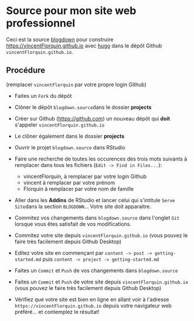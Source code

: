 # Source pour mon site web professionnel

Ceci est la source [blogdown](https://bookdown.org/yihui/blogdown/) pour construire https://vincentFlorquin.github.io avec [hugo](https://gohugo.io) dans le dépôt Github `vincentFlorquin.github.io`.


## Procédure

(remplacer `vincentFlorquin` par votre propre login Github)

- Faites un `Fork` du dépôt

- Clôner le dépôt `blogdown.source`dans le dossier **projects**

- Créer sur Github (https://github.com) un nouveau dépôt qui **doit** s'appeler `vincentFlorquin.github.io`

- Le clôner également dans le dossier **projects**

- Ouvrir le projet `blogdown.source` dans RStudio

- Faire une recherche de toutes les occurences des trois mots suivants à remplacer dans tous les fichiers (`Edit -> Find in Files...`):
    * vincentFlorquin, à remplacer par votre login Github
    * vincent à remplacer par votre prénom
    * Florquin à remplacer par votre nom de famille

- Aller dans les **Addins** de RStudio et lancer celui qui s'intitule `Serve Site`dans la section `BLOGDOWN`... Votre site doit apparaitre.

- Commitez vos changements dans `blogdown.source` dans l'onglet `Git` lorsque vous êtes satisfait de vos modifications.

- Commitez votre site depuis `vincentFlorquin.github.io` (vous pouvez le faire très facilement depuis Github Desktop) 

- Editez votre site en commençant par `content -> post -> getting-started.md` puis `content -> project -> getting-started.md`

- Faites un `Commit` et `Push` de vos changements dans `blogdown.source` 

- Faites un `Commit` et `Push`  de votre site depuis `vincentFlorquin.github.io` (vous pouvez le faire très facilement depuis Github Desktop)

- Vérifiez que votre site est bien en ligne en allant voir à l'adresse `https://vincentFlorquin.github.io` depuis votre navigateur web préféré... et contemplez le résultat!
